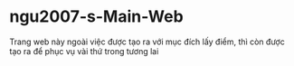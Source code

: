 # ngu2007-s-Main-Web
Trang web này ngoài việc được tạo ra với mục đích lấy điểm, thì còn được tạo ra để phục vụ vài thứ trong tương lai
